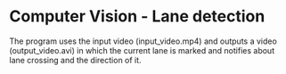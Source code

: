 # Computer Vision - Lane detection

The program uses the input video (input_video.mp4) and outputs a video (output_video.avi) in which the current lane is marked and notifies about lane crossing and the direction of it.

